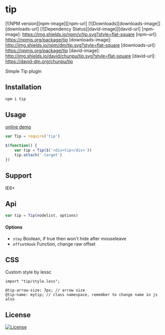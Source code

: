 tip
===

[![NPM version][npm-image]][npm-url]
[![Downloads][downloads-image]][downloads-url]
[![Dependency Status][david-image]][david-url]
[npm-image]: https://img.shields.io/npm/v/tip.svg?style=flat-square
[npm-url]: https://npmjs.org/package/tip
[downloads-image]: http://img.shields.io/npm/dm/tip.svg?style=flat-square
[downloads-url]: https://npmjs.org/package/tip
[david-image]: http://img.shields.io/david/chunpu/tip.svg?style=flat-square
[david-url]: https://david-dm.org/chunpu/tip


Simple Tip plugin

Installation
---

```sh
npm i tip
```

Usage
---

[online demo](http://chunpu.github.io/tip/browser/)

```js
var Tip = require('tip')

$(function() {
	var tip = Tip($('<div>tip</div>'))
	tip.attach('.target')
})
```

Support
---

IE6+


Api
---

```js
var tip = Tip(nodelist, options)
```


#### Options

- `stay` Boolean, if true then won't hide after mouseleave
- `offsetHook` Function, change raw offset


CSS
--

Custom style by lessc

```less
import "tip/style.less";

@tip-arrow-size: 7px; // arrow size
@tip-name: mytip; // class namespace, remember to change name in js also
```

License
---

[![License][license-image]][license-url]

[license-image]: http://img.shields.io/npm/l/tip.svg?style=flat-square
[license-url]: #
